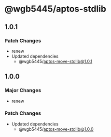 # @wgb5445/aptos-stdlib

## 1.0.1

### Patch Changes

- renew
- Updated dependencies
  - @wgb5445/aptos-move-stdlib@1.0.1

## 1.0.0

### Major Changes

- renew

### Patch Changes

- Updated dependencies
  - @wgb5445/aptos-move-stdlib@1.0.0
